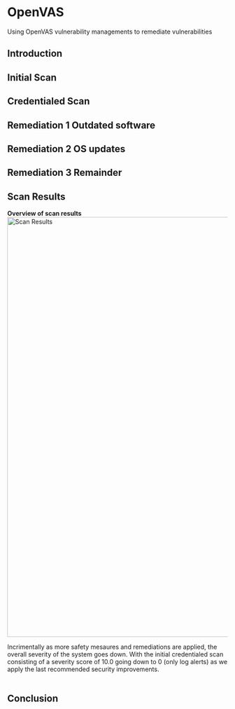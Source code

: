 # OpenVAS
Using OpenVAS vulnerability managements to remediate vulnerabilities

<h2>Introduction</h2>

<h2>Initial Scan</h2>

<h2>Credentialed Scan</h2>

<h2>Remediation 1 Outdated software</h2>

<h2>Remediation 2 OS updates</h2>

<h2>Remediation 3 Remainder</h2>

<h2>Scan Results</h2>
<b>Overview of scan results</b>

<img width="959" alt="Scan Results" src="https://github.com/ChrisHaugaard/OpenVAS/assets/140214520/f3d45d25-07e4-4cd6-a6af-550abc1bc8d6">

Incrimentally as more safety mesaures and remediations are applied, the overall severity of the system goes down. With the initial credentialed scan consisting of a severity score of 10.0 going down to 0 (only log alerts) as we apply the last recommended security improvements. 
<br></br>



<h2>Conclusion</h2>
